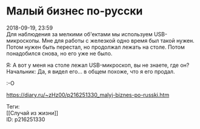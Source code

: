 Малый бизнес по-русски
=======================

   
 2018-09-19, 23:59   
  Для наблюдения за мелкими об'ектами мы используем USB-микроскопы. Мне для работы с железкой одно время был такой нужен. Потом нужен быть перестал, но продолжал лежать на столе. Потом понадобился снова, но его уже не было.   
   
 Я: А вот у меня на столе лежал USB-микроскоп, вы не знаете, где он?   
 Начальник: Да, я видел его... в общем похоже, что я его продал.   
   
 :-О   
    
 <https://diary.ru/~zHz00/p216251330_malyj-biznes-po-russki.htm>   
   
 Теги:   
 [[Случай из жизни]]   
 ID: p216251330